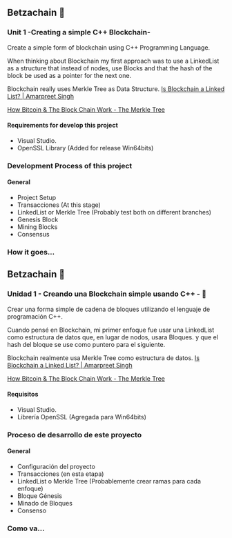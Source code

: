 ## Betzachain 🚀

### Unit 1 -Creating a simple C++ Blockchain-

Create a simple form of blockchain using C++ Programming Language. 

When thinking about Blockchain my first approach was to use a LinkedList as a structure that instead of nodes, use Blocks
and that the hash of the block be used as a pointer for the next one. 

Blockchain really uses Merkle Tree as Data Structure. 
[Is Blockchain a Linked List? | Amarpreet Singh](https://medium.com/brandlitic/difference-between-blockchain-vs-linked-list-c8901ce1ca96)

[How Bitcoin & The Block Chain Work - The Merkle Tree](https://www.youtube.com/watch?v=fFmN5TPj8Qk&ab_channel=TechNance)

#### Requirements for develop this project

- Visual Studio. 
- OpenSSL Library (Added for release Win64bits)


### Development Process of this project 

#### General

- Project Setup 
- Transacciones (At this stage)
- LinkedList or Merkle Tree (Probably test both on different branches)
- Genesis Block 
- Mining Blocks 
- Consensus 

### How it goes... 

##  Betzachain 🚀

###  Unidad 1 - Creando una Blockchain simple usando C++ - 🚀

Crear una forma simple de cadena de bloques utilizando el lenguaje de programación C++.

Cuando pensé en Blockchain, mi primer enfoque fue usar una LinkedList como estructura de datos que, en lugar de nodos, usara Bloques.
y que el hash del bloque se use como puntero para el siguiente.

Blockchain realmente usa Merkle Tree como estructura de datos.
[Is Blockchain a Linked List? | Amarpreet Singh](https://medium.com/brandlitic/difference-between-blockchain-vs-linked-list-c8901ce1ca96)

[How Bitcoin & The Block Chain Work - The Merkle Tree](https://www.youtube.com/watch?v=fFmN5TPj8Qk&ab_channel=TechNance)

#### Requisitos

- Visual Studio. 
- Librería OpenSSL (Agregada para Win64bits)

### Proceso de desarrollo de este proyecto 
#### General

- Configuración del proyecto 
- Transacciones (en esta etapa)
- LinkedList o Merkle Tree (Probablemente crear ramas para cada enfoque)
- Bloque Génesis
- Minado de Bloques
- Consenso

### Como va...